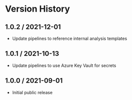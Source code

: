 # Version History

## 1.0.2 / 2021-12-01

- Update pipelines to reference internal analysis templates

## 1.0.1 / 2021-10-13

- Update pipelines to use Azure Key Vault for secrets

## 1.0.0 / 2021-09-01

- Initial public release
